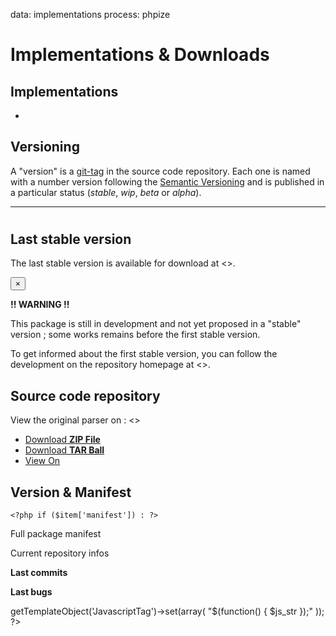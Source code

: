 data: implementations
process: phpize

Implementations & Downloads
===========================

## Implementations

<?php foreach ($page['data']['implementations'] as $item) : ?>
<ul>
  <li><a href="#<?php _echo($item['name']); ?>"><strong><?php _echo($item['name']); ?></strong></a></li>
</ul>
<?php endforeach; ?>


## Versioning

A "version" is a [git-tag](http://git-scm.com/book/en/Git-Basics-Tagging) in the source code repository. Each one is named with a number version following the [Semantic Versioning](https://github.com/mojombo/semver) and is published in a particular status (*stable*, *wip*, *beta* or *alpha*).

<?php
foreach ($page['data']['implementations'] as $item) : 
    $item_id = uniqid();
?>

<hr>

# <?php _echo($item['name']); ?>

<?php if ($item['status'] == 'stable') : ?>
## Last stable version

The last stable version is **<?php _echo($item['version']); ?>** available for download at <<?php _echo($item['link']); ?>>.
<?php else: ?>
<div class="alert alert-danger alert-dismissable" markdown="1">
<button type="button" class="close" data-dismiss="alert" aria-hidden="true">&times;</button>

**!! WARNING !!**

This package is still in development and not yet proposed in a "stable" version ;
some works remains before the first stable version.

<?php if ($item['watch_url']) : ?>
To get informed about the first stable version, you can follow the development
on the repository homepage at <<?php _echo($item['watch_url']); ?>>.
<?php endif; ?>

</strong>
</div>
<?php endif; ?>

## Source code repository

<?php if ($item['repository']) : ?>
View the original <?php _echo($item['name']); ?> parser on <?php _echo($item['host']); ?> : <<?php _echo($item['repository']); ?>>
<?php endif; ?>

<ul class="gh-buttons">
<?php if ($item['zipfile']) : ?>
  <li><a href="<?php _echo($item['zipfile']); ?>">Download <strong>ZIP File</strong></a></li>
<?php endif; ?>
<?php if ($item['tarball']) : ?>
  <li><a href="<?php _echo($item['tarball']); ?>">Download <strong>TAR Ball</strong></a></li>
<?php endif; ?>
<?php if ($item['repository']) : ?>
  <li><a href="<?php _echo($item['repository']); ?>">View On <strong><?php _echo($item['host']); ?></strong></a></li>
<?php endif; ?>
</ul>

<?php if ($item['api_infos'] || $item['manifest']) : ?>
<div class="row"><div class="col-xs-12 col-md-12" markdown="1">

## Version &amp; Manifest

<div class="well">

    <?php if ($item['manifest']) : ?>
<div id="classinfo-<?php _echo($item_id); ?>"><p></p></div>
<p><a id="manifest-<?php _echo($item_id); ?>_handler" class="handler" title="Infos extracted from your package version manifest">Full package manifest</a></p>
<div id="manifest-<?php _echo($item_id); ?>" class="show-on-printer"><dl class="dl-horizontal list_infos"></dl></div>
    <?php endif; ?>
    <?php if ($item['api_infos']) : ?>
<p><a id="github-<?php _echo($item_id); ?>_handler" class="handler" title="Infos extracted from the repository on GitHub.com">Current repository infos</a></p>
<div id="github-<?php _echo($item_id); ?>" class="show-on-printer">
<strong>Last commits</strong><dl class="dl-horizontal" id="commits_list"></dl>
<strong>Last bugs</strong><dl class="dl-horizontal" id="bugs_list"></dl>
</div>
    <?php endif; ?>

</div>
</div></div>
<?php
$js_str = '';
if ($item['manifest']) {
    $js_str .= 'implementorManifest("'.$item_id.'",  "'.$item['manifest'].'");';
}
if ($item['api_infos']) {
    $js_str .= 'implementorRepository("github-'.$item_id.'", "'.$item['api_infos'].'");';
}
$_template->getTemplateObject('JavascriptTag')->set(array(
    "$(function() { $js_str });"
));
?>
<?php endif; ?>

<?php endforeach; ?>
